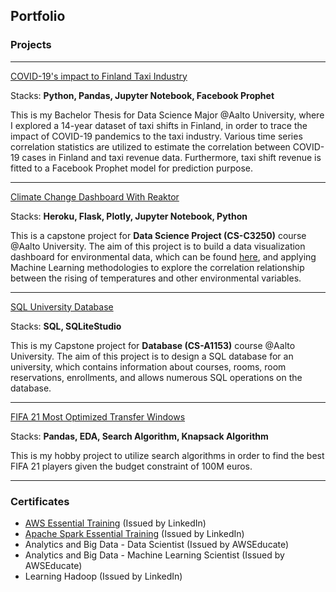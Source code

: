 ## Portfolio

### Projects
---

[COVID-19's impact to Finland Taxi Industry](/projects/thesis)

Stacks: **Python, Pandas, Jupyter Notebook, Facebook Prophet**

This is my Bachelor Thesis for Data Science Major @Aalto University, where I explored a 14-year dataset of taxi shifts in Finland, in order to trace the impact of COVID-19 pandemics to the taxi industry. Various time series correlation statistics are utilized to estimate the correlation between COVID-19 cases in Finland and taxi revenue data. Furthermore, taxi shift revenue is fitted to a Facebook Prophet model for prediction purpose.

---

[Climate Change Dashboard With Reaktor](/projects/climate_change)

Stacks: **Heroku, Flask, Plotly, Jupyter Notebook, Python**

This is a capstone project for **Data Science Project (CS-C3250)** course @Aalto University. The aim of this project is to build a data visualization dashboard for environmental data, which can be found [here](https://climate-change-c3250-2020.herokuapp.com/), and applying Machine Learning methodologies to explore the correlation relationship between the rising of temperatures and other environmental variables.

---

[SQL University Database](/projects/university)

Stacks: **SQL, SQLiteStudio**

This is my Capstone project for **Database (CS-A1153)** course @Aalto University. The aim of this project is to design a SQL database for an university, which contains information about courses, rooms, room reservations, enrollments, and allows numerous SQL operations on the database.

---

[FIFA 21 Most Optimized Transfer Windows](/projects/fifa_transfer)

Stacks: **Pandas, EDA, Search Algorithm, Knapsack Algorithm**

This is my hobby project to utilize search algorithms in order to find the best FIFA 21 players given the budget constraint of 100M euros.

---

### Certificates

- [AWS Essential Training](/certs/aws.pdf) (Issued by LinkedIn)
- [Apache Spark Essential Training](/certs/spark.pdf)  (Issued by LinkedIn)
- Analytics and Big Data - Data Scientist (Issued by AWSEducate)
- Analytics and Big Data - Machine Learning Scientist (Issued by AWSEducate)
- Learning Hadoop (Issued by LinkedIn)

